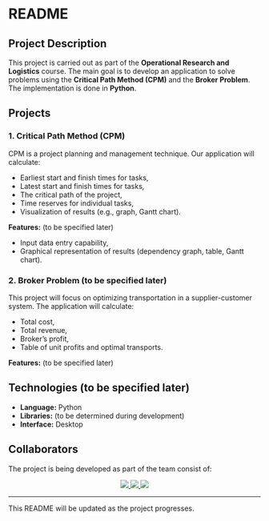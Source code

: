 # README

## Project Description
This project is carried out as part of the **Operational Research and Logistics** course. The main goal is to develop an application to solve problems using the **Critical Path Method (CPM)** and the **Broker Problem**. The implementation is done in **Python**.

## Projects

### 1. Critical Path Method (CPM)
CPM is a project planning and management technique. Our application will calculate:
- Earliest start and finish times for tasks,
- Latest start and finish times for tasks,
- The critical path of the project,
- Time reserves for individual tasks,
- Visualization of results (e.g., graph, Gantt chart).

**Features:** (to be specified later)
- Input data entry capability,
- Graphical representation of results (dependency graph, table, Gantt chart).

### 2. Broker Problem (to be specified later)
This project will focus on optimizing transportation in a supplier-customer system. The application will calculate:
- Total cost,
- Total revenue,
- Broker’s profit,
- Table of unit profits and optimal transports.

**Features:** (to be specified later)

## Technologies (to be specified later)
- **Language:** Python
- **Libraries:** (to be determined during development)
- **Interface:** Desktop

## Collaborators
The project is being developed as part of the team consist of:

<p align="center">
  <a href="https://github.com/WinterWollf">
    <img src="https://img.shields.io/badge/GitHub-WinterWollf-181717?logo=github&logoColor=white&style=for-the-badge&label=WinterWollf"/>
  </a>
  <a href="https://github.com/reKOmo">
    <img src="https://img.shields.io/badge/GitHub-reKOmo-181717?logo=github&logoColor=white&style=for-the-badge&label=reKOmo"/>
  </a>
  <a href="https://github.com/PawelS12">
    <img src="https://img.shields.io/badge/GitHub-PawelS12-181717?logo=github&logoColor=white&style=for-the-badge&label=PawelS12"/>
  </a>
</p>

---
This README will be updated as the project progresses.

